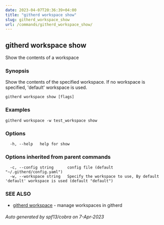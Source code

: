 ```yaml
---
date: 2023-04-07T20:36:39+04:00
title: "githerd workspace show"
slug: githerd_workspace_show
url: /commands/githerd_workspace_show/
---
```

## githerd workspace show

Show the contents of a workspace

### Synopsis

Show the contents of the specified workspace.
If no workspace is specified, 'default' workspace is used.

```
githerd workspace show [flags]
```

### Examples

```
githerd workspace -w test_workspace show
```

### Options

```
  -h, --help   help for show
```

### Options inherited from parent commands

```
  -c, --config string      config file (default "~/.githerd/config.yaml")
  -w, --workspace string   Specify the workspace to use, By default 'default' workspace is used (default "default")
```

### SEE ALSO

* [githerd workspace](./docs/commands/githerd_workspace/)	 - manage workspaces in githerd

###### Auto generated by spf13/cobra on 7-Apr-2023
